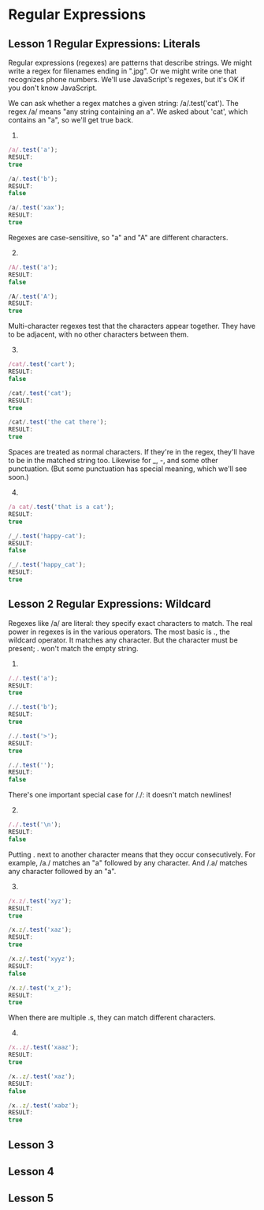 # Regular Expressions

## Lesson 1 Regular Expressions: Literals

Regular expressions (regexes) are patterns that describe strings. We might write a regex for filenames ending in ".jpg". Or we might write one that recognizes phone numbers. We'll use JavaScript's regexes, but it's OK if you don't know JavaScript.

We can ask whether a regex matches a given string: /a/.test('cat'). The regex /a/ means "any string containing an a". We asked about 'cat', which contains an "a", so we'll get true back.

1.
```js
/a/.test('a');
RESULT:
true

/a/.test('b');
RESULT:
false

/a/.test('xax');
RESULT:
true
```

Regexes are case-sensitive, so "a" and "A" are different characters.

2.
```js
/A/.test('a');
RESULT:
false

/A/.test('A');
RESULT:
true
```

Multi-character regexes test that the characters appear together. They have to be adjacent, with no other characters between them.

3.
```js
/cat/.test('cart');
RESULT:
false

/cat/.test('cat');
RESULT:
true

/cat/.test('the cat there');
RESULT:
true
```

Spaces are treated as normal characters. If they're in the regex, they'll have to be in the matched string too. Likewise for _, -, and some other punctuation. (But some punctuation has special meaning, which we'll see soon.)

4.
```js
/a cat/.test('that is a cat');
RESULT:
true

/_/.test('happy-cat');
RESULT:
false

/_/.test('happy_cat');
RESULT:
true
```

## Lesson 2 Regular Expressions: Wildcard

Regexes like /a/ are literal: they specify exact characters to match. The real power in regexes is in the various operators. The most basic is ., the wildcard operator. It matches any character. But the character must be present; . won't match the empty string.

1.
```js
/./.test('a');
RESULT:
true

/./.test('b');
RESULT:
true

/./.test('>');
RESULT:
true

/./.test('');
RESULT:
false
```

There's one important special case for /./: it doesn't match newlines!

2.
```js
/./.test('\n');
RESULT:
false
```

Putting . next to another character means that they occur consecutively. For example, /a./ matches an "a" followed by any character. And /.a/ matches any character followed by an "a".

3.
```js
/x.z/.test('xyz');
RESULT:
true

/x.z/.test('xaz');
RESULT:
true

/x.z/.test('xyyz');
RESULT:
false

/x.z/.test('x_z');
RESULT:
true
```

When there are multiple .s, they can match different characters.

4.
```js
/x..z/.test('xaaz');
RESULT:
true

/x..z/.test('xaz');
RESULT:
false

/x..z/.test('xabz');
RESULT:
true
```

## Lesson 3

## Lesson 4

## Lesson 5